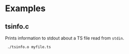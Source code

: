 # Examples
## tsinfo.c
Prints information to stdout about a TS file read from `stdin`.
```
 ./tsinfo.o myfile.ts
 ```
